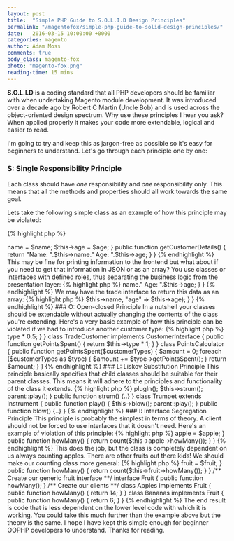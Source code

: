 ```yaml
---
layout: post
title:  "Simple PHP Guide to S.O.L.I.D Design Principles"
permalink: "/magentofox/simple-php-guide-to-solid-design-principles/"
date:   2016-03-15 10:00:00 +0000
categories: magento
author: Adam Moss
comments: true
body_class: magento-fox
photo: "magento-fox.png"
reading-time: 15 mins
---
```


**S.O.L.I.D** is a coding standard that all PHP developers should be familiar with when undertaking Magento module development. It was introduced over a decade ago by Robert C Martin (Uncle Bob) and is used across the object-oriented design spectrum. Why use these principles I hear you ask? When applied properly it makes your code more extendable, logical and easier to read.

I'm going to try and keep this as jargon-free as possible so it's easy for beginners to understand. Let's go through each principle one by one:

### S: Single Responsibility Principle

Each class should have *one* responsibility and *one* responsibility only. This means that all the methods and properties should all work towards the same goal.

Lets take the following simple class as an example of how this principle may be violated:

{% highlight php %}
<?php 
class Customer
{
    public $name;
    public $age;

    public function __contsruct($name, $age)
    {
        $this->name = $name;
        $this->age = $age;
    }

    public function getCustomerDetails()
    {
        return "Name: ".$this->name." Age: ".$this->age;
    }
}
{% endhighlight %}

This may be fine for printing information to the frontend but what about if you need to get that information in JSON or as an array? You use classes or interfaces with defined roles, thus separating the business logic from the presentation layer:

{% highlight php %}
<?php 
interface CustomerInterface
{
    function getCustomerDetails();
}
{% endhighlight %}

We then may have an interface for retail customers that must return the data as a string.

{% highlight php %}
<?php 
class RetailCustomer implements CustomerInterface
{
    public function getCustomerDetails()
    {
        return "Name: ".$this->name." Age: ".$this->age;
    }
}
{% endhighlight %}

We may have the trade interface to return this data as an array:

{% highlight php %}
<?php 
class TradeCustomer implements CustomerInterface
{
    public function getCustomerDetails()
    {
        return array( "name" => $this->name, "age" => $this->age);
    }
}
{% endhighlight %}

### O: Open-closed Principle

In a nutshell your classes should be extendable without actually changing the contents of the class you're extending. Here's a very basic example of how this principle can be violated if we had to introduce another customer type:

{% highlight php %}
<?php 
class PointsCalculator
{
    public function getPointsSpent($customerType, $points)
    {
        switch ($customerType)
        {
            case 'retail':
            return $points * 0.5;
            break;

            case 'trade':
            return $points * 0.75;
            break;
        }
    }
}
{% endhighlight %}

The way around this would be to use interfaces as in the previous principle:

{% highlight php %}
<?php 
interface CustomerInterface
{
    function getPointsSpent();
}

class RetailCustomer implements CustomerInterface
{
    public function getPointsSpent()
    {
        return $this->type * 0.5;
    }
}

class TradeCustomer implements CustomerInterface
{
    public function getPointsSpent()
    {
        return $this->type * 1;
    }
}

class PointsCalculator
{
    public function getPointsSpent($customerTypes)
    {
        $amount = 0;

        foreach ($customerTypes as $type)
        {
            $amount += $type->getPointsSpent();
        }

        return $amount;
    }
}

{% endhighlight %}

### L: Liskov Substitution Principle

This principle basically specifies that child classes should be suitable for their parent classes. This means it will adhere to the principles and functionality of the class it extends.

{% highlight php %}
<?php 
class Instrument 
{
    public function play() {..}
    public function changeKey() {..}
    public function autoTune() {..}
    public function plugIn() {..}
}
{% endhighlight %}

The instrument class may behave as an abstract and could be implemented in the following ways:

{% highlight php %}
<?php 
class Guitar extends Instrument
{
    public function play() {
        $this->plugIn();
        $this->strum();
        parent::play();
    }

    public function strum() {..}
}

class Trumpet extends Instrument
{
    public function play() {
        $this->blow();
        parent::play();
    }

    public function blow() {..}
}
{% endhighlight %}

### I: Interface Segregation Principle

This principle is probably the simplest in terms of theory. A client should not be forced to use interfaces that it doesn't need. Here's an example of violation of this principle:

{% highlight php %}
<?php 
interface InstrumentInterface {
    public function play();
    public function changeKey();
    public function autoTune();
    public function plugIn();
}

class Guitar implements InstrumentInterface {
    public function play() {..}
    public function changeKey() {..}
    public function autoTune() {..}
    public function plugIn() {..}
}

class Trumpet implements InstrumentInterface {
    public function play() {..}
    public function changeKey() {..}
    public function autoTune() { /* Exception */ }
    public function plugIn() { /* Exception */ }
}
{% endhighlight %}

The Trumpet class has autoTune() and plugIn() forced upon it - I'm not saying that there's no plugin-in trumpets out there but in this case I'm talking about a standard acoustic trumpet. An ISP-safe method is to create an interface for each of the instruments that employs only the methods needed for the client:

{% highlight php %}
<?php 
interface InstrumentInterface 
{
    public function play();
    public function changeKey();
}

interface GuitarInterface 
{
    public function autoTune();
    public function plugIn();
}

class Guitar implements InstrumentInterface, GuitarInterface
{
    public function play() {..}
    public function changeKey() {..}
    public function autoTune() {..}
    public function plugIn() {..}
}

class Trumpet implements InstrumentInterface {
    public function play() {..}
    public function changeKey() {..}
}
{% endhighlight %}

### D: Dependency Inversion Principle

This principle states that high level modules should not depend on low level modules. High level modules should never change and should be decoupled (seperated) from low level modules that could be changed on a daily basis.

The introduction of dependency injection in Magento 2 has made this principle easier to adhere to, as it is now clear which classes and clients are dependent on each other.

Take the example below which shows a rather limited example of higher level code being dependent on lower level code:

{% highlight php %}
<?php 
class CountApples
{
    private $apple;
    public function __contsruct($apple)
    {
        $this->apple = $apple;
    }

    public function howMany()
    {
        return count($this->apple->howMany());
    }
}
{% endhighlight %}

This does the job, but the class is completely dependent on us always counting apples. There are other fruits out there kids! We should make our counting class more general:

{% highlight php %}
<?php 
class CountFruit
{
    private $fruit;
    public function __contsruct($fruit)
    {
        $this->fruit = $fruit;
    }

    public function howMany()
    {
        return count($this->fruit->howMany());
    }
}

/** Create our generic fruit interface **/

interface Fruit
{
    public function howMany();
}

/** Create our clients **/

class Apples implements Fruit 
{
    public function howMany()
    {
        return 14;
    }
}

class Bananas implements Fruit 
{
    public function howMany()
    {
        return 6;
    }
}
{% endhighlight %}

The end result is code that is less dependent on the lower level code with which it is working. You could take this much further than the example above but the theory is the same.

I hope I have kept this simple enough for beginner OOPHP developers to understand. Thanks for reading.